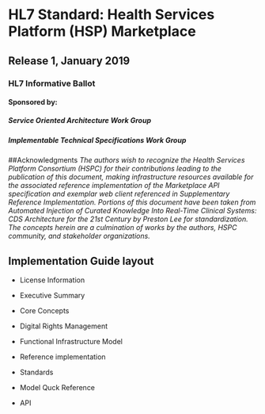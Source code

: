 # HL7 Standard: Health Services Platform (HSP) Marketplace 
## Release 1, January 2019
### HL7 Informative Ballot

#### Sponsored by:
##### Service Oriented Architecture Work Group
##### Implementable Technical Specifications Work Group

##Acknowledgments
*The authors wish to recognize the Health Services Platform Consortium (HSPC) for their contributions leading to the publication of this document, making infrastructure resources available for the associated reference implementation of the Marketplace API specification and exemplar web client referenced in Supplementary Reference Implementation.
Portions of this document have been taken from Automated Injection of Curated Knowledge Into Real-Time Clinical Systems: CDS Architecture for the 21st Century by Preston Lee for standardization. The concepts herein are a culmination of works by the authors, HSPC community, and stakeholder organizations.*

## Implementation Guide layout

* License Information 

* Executive Summary 

* Core Concepts

* Digital Rights Management

* Functional Infrastructure Model

* Reference implementation

* Standards

* Model Quck Reference

* API